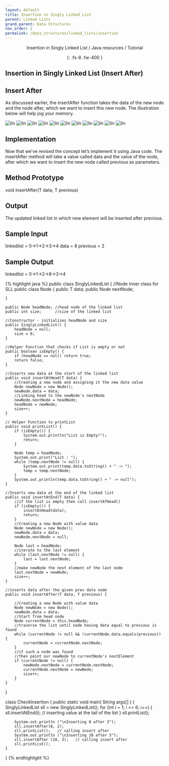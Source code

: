 ```yaml
---
layout: default
title: Insertion in Singly Linked List
parent: Linked Lists
grand_parent: Data Structures
nav_order: 2
permalink: /data_structures/linked_lists/insertion
---
```

<div align="center" markdown="1">
Insertion in Singly Linked List / Java resources / Tutorial

{: .fs-8 .fw-400 }
</div>

## Insertion in Singly Linked List (Insert After)

## Insert After 
As discussed earlier, the insertAfter function takes the data of the new node and the node after, which we want to insert this new node. The illustration below will help jog your memory.

![lin](https://raw.githubusercontent.com/JavaLvivDev/prog-resources/master/resources/lin/lin48.png)
![lin](https://raw.githubusercontent.com/JavaLvivDev/prog-resources/master/resources/lin/lin49.png)
![lin](https://raw.githubusercontent.com/JavaLvivDev/prog-resources/master/resources/lin/lin50.png)
![lin](https://raw.githubusercontent.com/JavaLvivDev/prog-resources/master/resources/lin/lin51.png)
![lin](https://raw.githubusercontent.com/JavaLvivDev/prog-resources/master/resources/lin/lin52.png)
![lin](https://raw.githubusercontent.com/JavaLvivDev/prog-resources/master/resources/lin/lin53.png)
![lin](https://raw.githubusercontent.com/JavaLvivDev/prog-resources/master/resources/lin/lin54.png)
![lin](https://raw.githubusercontent.com/JavaLvivDev/prog-resources/master/resources/lin/lin55.png)
![lin](https://raw.githubusercontent.com/JavaLvivDev/prog-resources/master/resources/lin/lin56.png)
![lin](https://raw.githubusercontent.com/JavaLvivDev/prog-resources/master/resources/lin/lin57.png)
![lin](https://raw.githubusercontent.com/JavaLvivDev/prog-resources/master/resources/lin/lin58.png)

## Implementation 
Now that we’ve revised the concept let’s implement it using Java code. The insertAfter method will take a value called data and the value of the node, after which we want to insert the new node called previous as parameters.

## Method Prototype 
void insertAfter(T data, T previous)

## Output 
The updated linked list in which new element will be inserted after previous.

## Sample Input 
linkedlist = 0->1->2->3->4
data = 8
previous = 2

## Sample Output 
linkedlist = 0->1->2->8->3->4

{% highlight java %}
public class SinglyLinkedList<T> {
    //Node inner class for SLL
    public class Node {
        public T data;
        public Node nextNode;

    }

    public Node headNode; //head node of the linked list
    public int size;      //size of the linked list

    //Constructor - initializes headNode and size
    public SinglyLinkedList() {
        headNode = null;
        size = 0;
    }

    //Helper Function that checks if List is empty or not 
    public boolean isEmpty() {
        if (headNode == null) return true;
        return false;
    }

    //Inserts new data at the start of the linked list
    public void insertAtHead(T data) {
        //Creating a new node and assigning it the new data value
        Node newNode = new Node();
        newNode.data = data;
        //Linking head to the newNode's nextNode
        newNode.nextNode = headNode;
        headNode = newNode;
        size++;
    }

    // Helper Function to printList
    public void printList() {
        if (isEmpty()) {
            System.out.println("List is Empty!");
            return;
        }

        Node temp = headNode;
        System.out.print("List : ");
        while (temp.nextNode != null) {
            System.out.print(temp.data.toString() + " -> ");
            temp = temp.nextNode;
        }
        System.out.println(temp.data.toString() + " -> null");
    }
    
    //Inserts new data at the end of the linked list
    public void insertAtEnd(T data) {
        //if the list is empty then call insertATHead()
        if (isEmpty()) {
            insertAtHead(data);
            return;
        }
        //Creating a new Node with value data 
        Node newNode = new Node();
        newNode.data = data;
        newNode.nextNode = null;

        Node last = headNode;
        //iterate to the last element 
        while (last.nextNode != null) {
            last = last.nextNode;
        }
        //make newNode the next element of the last node
        last.nextNode = newNode;
        size++;
    }

    //inserts data after the given prev data node
    public void insertAfter(T data, T previous) {

        //Creating a new Node with value data 
        Node newNode = new Node();
        newNode.data = data;
        //Start from head node
        Node currentNode = this.headNode;
        //traverse the list until node having data equal to previous is found
        while (currentNode != null && !currentNode.data.equals(previous)) {
            currentNode = currentNode.nextNode;
        }
        //if such a node was found
        //then point our newNode to currentNode's nextElement
        if (currentNode != null) {
            newNode.nextNode = currentNode.nextNode;
            currentNode.nextNode = newNode;
            size++;
        }
    }
}

class CheckInsertion {
    public static void main( String args[] ) {
        SinglyLinkedList<Integer> sll = new SinglyLinkedList<Integer>();
        for (int i = 1; i <= 6; i++) {
			    sll.insertAtEnd(i); // inserting value at the tail of the list
        }
        sll.printList();

        System.out.println ("\nInserting 8 after 2");
        sll.insertAfter(8, 2);
        sll.printList();   // calling insert after
        System.out.println ("\nInserting 10 after 3");
        sll.insertAfter (10, 3);   // calling insert after
        sll.printList();
    }
}
{% endhighlight %}